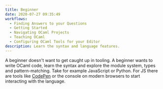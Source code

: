 ```yaml
---
title: Beginner
date: 2020-07-27 09:35:49
workflows:
  - Finding Answers to your Questions
  - Getting Started
  - Navigating OCaml Projects
  - Teaching OCaml
  - Configuring OCaml Tools for your Editor
description: Learn the syntax and language features.
---
```


A beginner doesn't want to get caught up in tooling. A beginner wants to write OCaml code, learn the syntax and explore the module system, types and pattern-matching. Take for example JavaScript or Python. For JS there are tools like [CodePen](https://codepen.io/) or the console on modern browsers to start interacting with the language.
